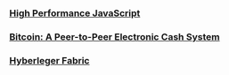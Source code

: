 ### [High Performance JavaScript](./High%20Performance%20JavaScript/README.md)

### [Bitcoin: A Peer-to-Peer Electronic Cash System](./Bitcoin:%20A%20Peer-to-Peer%20Electronic%20Cash%20System/README.md)

### [Hyberleger Fabric](./Hyberleger%20Fabric/README.md)
